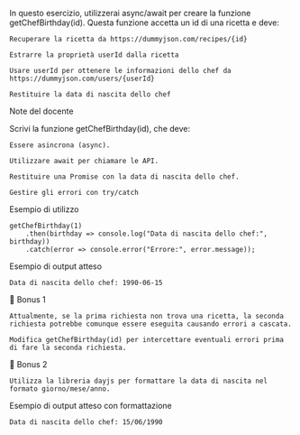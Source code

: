 
In questo esercizio, utilizzerai async/await per creare la funzione getChefBirthday(id). Questa funzione accetta un id di una ricetta e deve:

    Recuperare la ricetta da https://dummyjson.com/recipes/{id}

    Estrarre la proprietà userId dalla ricetta

    Usare userId per ottenere le informazioni dello chef da https://dummyjson.com/users/{userId}

    Restituire la data di nascita dello chef



Note del docente

Scrivi la funzione getChefBirthday(id), che deve:

    Essere asincrona (async).

    Utilizzare await per chiamare le API.

    Restituire una Promise con la data di nascita dello chef.

    Gestire gli errori con try/catch


Esempio di utilizzo

    getChefBirthday(1)
        .then(birthday => console.log("Data di nascita dello chef:", birthday))
        .catch(error => console.error("Errore:", error.message));


Esempio di output atteso

    Data di nascita dello chef: 1990-06-15


🎯 Bonus 1

    Attualmente, se la prima richiesta non trova una ricetta, la seconda richiesta potrebbe comunque essere eseguita causando errori a cascata.

    Modifica getChefBirthday(id) per intercettare eventuali errori prima di fare la seconda richiesta.


🎯 Bonus 2

    Utilizza la libreria dayjs per formattare la data di nascita nel formato giorno/mese/anno.

Esempio di output atteso con formattazione

    Data di nascita dello chef: 15/06/1990